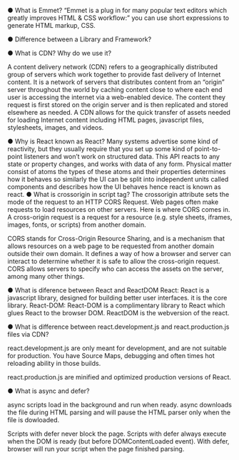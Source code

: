 ● What is Emmet?
“Emmet is a plug in for many popular text editors which greatly improves HTML & CSS workflow:”
you can use short expressions to generate HTML markup, CSS.

● Difference between a Library and Framework?

● What is CDN? Why do we use it?

A content delivery network (CDN) refers to a geographically distributed group of servers which work together to provide fast delivery of Internet content. It is a network of servers that distributes content from an “origin” server throughout the world by caching content close to where each end user is accessing the internet via a web-enabled device. The content they request is first stored on the origin server and is then replicated and stored elsewhere as needed. A CDN allows for the quick transfer of assets needed for loading Internet content including HTML pages, javascript files, stylesheets, images, and videos.

● Why is React known as React?
Many systems advertise some kind of reactivity, but they usually require that you set up some kind of point-to-point listeners and won’t work on structured data. This API reacts to any state or property changes, and works with data of any form. Physical matter consist of atoms the types of these atoms and their properties determines how it behaves so similarly the UI can be split into independent units called components and describes how the UI behaves hence react is known as react.
● What is crossorigin in script tag?
The crossorigin attribute sets the mode of the request to an HTTP CORS Request.
Web pages often make requests to load resources on other servers. Here is where CORS comes in.
A cross-origin request is a request for a resource (e.g. style sheets, iframes, images, fonts, or scripts) from another domain.

CORS stands for Cross-Origin Resource Sharing, and is a mechanism that allows resources on a web page to be requested from another domain outside their own domain. It defines a way of how a browser and server can interact to determine whether it is safe to allow the cross-origin request. CORS allows servers to specify who can access the assets on the server, among many other things.

● What is diference between React and ReactDOM
React: React is a javascript library, designed for building better user interfaces. it is the core library.
React-DOM: React-DOM is a complimentary library to React which glues React to the browser DOM.
ReactDOM is the webversion of the react.

● What is difference between react.development.js and react.production.js files via CDN?

react.development.js are only meant for development, and are not suitable for production.
You have Source Maps, debugging and often times hot reloading ability in those builds.

react.production.js are minified and optimized production versions of React.

● What is async and defer?

async scripts load in the background and run when ready.
async downloads the file during HTML parsing and will pause the HTML parser only when the file is dowloaded.

Scripts with defer never block the page.
Scripts with defer always execute when the DOM is ready (but before DOMContentLoaded event).
With defer, browser will run your script when the page finished parsing.
